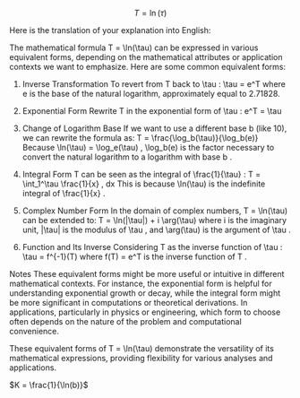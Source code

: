 $$T=\ln(\tau)$$


Here is the translation of your explanation into English:

The mathematical formula 
T = \ln(\tau)
 can be expressed in various equivalent forms, depending on the mathematical attributes or application contexts we want to emphasize. Here are some common equivalent forms:

1. Inverse Transformation
To revert from 
T
 back to 
\tau
:
\tau = e^T
where 
e
 is the base of the natural logarithm, approximately equal to 2.71828.

2. Exponential Form
Rewrite 
T
 in the exponential form of 
\tau
:
e^T = \tau

3. Change of Logarithm Base
If we want to use a different base 
b
 (like 10), we can rewrite the formula as:
T = \frac{\log_b(\tau)}{\log_b(e)}
Because 
\ln(\tau) = \log_e(\tau)
, 
\log_b(e)
 is the factor necessary to convert the natural logarithm to a logarithm with base 
b
.

4. Integral Form
T
 can be seen as the integral of 
\frac{1}{\tau}
:
T = \int_1^\tau \frac{1}{x} \, dx
This is because 
\ln(\tau)
 is the indefinite integral of 
\frac{1}{x}
.

5. Complex Number Form
In the domain of complex numbers, 
T = \ln(\tau)
 can be extended to:
T = \ln(|\tau|) + i \arg(\tau)
where 
i
 is the imaginary unit, 
|\tau|
 is the modulus of 
\tau
, and 
\arg(\tau)
 is the argument of 
\tau
.

6. Function and Its Inverse
Considering 
T
 as the inverse function of 
\tau
:
\tau = f^{-1}(T)
where 
f(T) = e^T
 is the inverse function of 
T
.

Notes
These equivalent forms might be more useful or intuitive in different mathematical contexts. For instance, the exponential form is helpful for understanding exponential growth or decay, while the integral form might be more significant in computations or theoretical derivations.
In applications, particularly in physics or engineering, which form to choose often depends on the nature of the problem and computational convenience.

These equivalent forms of 
T = \ln(\tau)
 demonstrate the versatility of its mathematical expressions, providing flexibility for various analyses and applications.

$K = \frac{1}{\ln(b)}$
